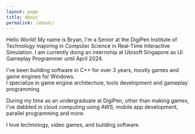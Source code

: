```yaml
---
layout: page
title: About
permalink: /about/
---
```


Hello World! My name is Bryan, I'm a Senior at the DigiPen Institute of Technology majoring in Computer Science in Real-Time Interactive Simulation.
I am currently doing an internship at Ubisoft Singapore as UI Gameplay Programmer until April 2024.

I've been building software in C++ for over 3 years, mostly games and game engines for Windows. <br>
I specialize in game engine architecture, tools development and gameplay programming.

During my time as an undergraduate at DigiPen, other than making games, I've dabbled in cloud computing using AWS, mobile app development, parallel programming and more.

I love technology, video games, and building software.
